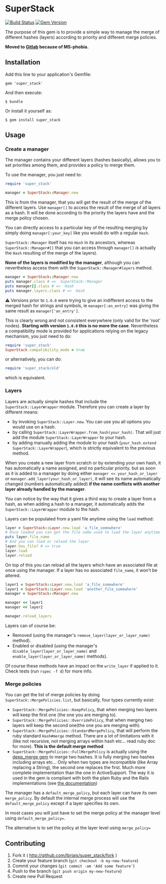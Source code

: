 # SuperStack
 [![Build Status](https://travis-ci.org/lbriais/super_stack.svg)](https://travis-ci.org/lbriais/super_stack)
 [![Gem Version](https://badge.fury.io/rb/super_stack.svg)](http://badge.fury.io/rb/super_stack)

The purpose of this gem is to provide a simple way to manage the merge of different
hashes (layers) according to priority and different merge policies.

**Moved to [Gitlab](https://gitlab.com/lbriais/super_stack/blob/master/README.md) because of MS-phobia.**

## Installation

Add this line to your application's Gemfile:

    gem 'super_stack'

And then execute:

    $ bundle

Or install it yourself as:

    $ gem install super_stack

## Usage

### Create a manager

The manager contains your different layers (hashes basically), allows you to set priorities among them, and provides
a policy to merge them.

To use the manager, you just need to:

```ruby
require 'super_stack'

manager = SuperStack::Manager.new
```

This is from the manager, that you will get the result of the merge of the different layers. Use `manager[]` to access
the result of the merge of all layers as a hash. It will be done according to the priority the layers have and the merge
policy chosen.

You can directly access to a particular key of the resulting merging by simply doing `manager[:your_key]` like you would
do with a regular `Hash`.

`SuperStack::Manager` itself has no `Hash` in its ancestors, whereas `SuperStack::Manager#[]` that you can access
through `manager[]` *is* actually the `Hash` resulting of the merge of the layers).

**None of the layers is modified by the manager**, although you can nevertheless access them with the
`SuperStack::Manager#layers` method.

```ruby
manager = SuperStack::Manager.new
puts manager.class # =>  SuperStack::Manager
puts manager[].class # =>  Hash
puts manager.layers.class # =>  Hash
```

:warning: Versions prior to `1.0.0` were trying to give an indifferent access to the merged hash for strings
and symbols, ie `manager[:an_entry]` was giving the same result as `manager['an_entry']`.

This is clearly wrong and not consistent everywhere (only valid for the 'root' nodes).
__Starting with version `1.0.0` this is no more the case__. Nevertheless a compatibility mode is provided for 
applications relying on the legacy mechanism, you just need to do:

```ruby
require 'super_stack'
SuperStack.compatibility_mode = true
```
or alternatively, you can do:

```ruby
require 'super_stack/old'
```
which is equivalent.



### Layers

Layers are actually simple hashes that include the `SuperStack::LayerWrapper` module. Therefore you can create a layer by
different means:

* by invoking `SuperStack::Layer.new`. You can use you all options you would use on a hash.
* by calling `SuperStack::LayerWrapper.from_hash(your_hash)`. That will just add the module `SuperStack::LayerWrapper`
  to your hash.
* by adding manually adding the module to your hash (`your_hash.extend SuperStack::LayerWrapper`), which is strictly
  equivalent to the previous method.

When you create a new layer from scratch or by extending your own hash, it has automatically a name assigned, and no
particular priority. but as soon as it is added to a manager by doing either `manager << your_hash_or_layer` or
`manager.add_layer(your_hash_or_layer)`, it will see its name automatically changed (numbers automatically added) **if
the name conflicts with another layer already handled by the manager**.

You can notice by the way that it gives a third way to create a layer from a hash, as when adding a hash to a manager,
it automatically adds the `SuperStack::LayerWrapper` module to the hash.

Layers can be populated from a yaml file anytime using the `load` method:

```ruby
layer = SuperStack::Layer.new.load 'a_file_somewhere'
# Once loaded you can get the file name used to load the layer anytime
puts layer.file_name
# And you can load or reload the layer
layer.has_file? # => true
layer.load
layer.reload
```

On top of this you can reload all the layers which have an associated file at once using the manager. If a layer has
no associated `file_name`, it won't be altered.

```ruby
layer1 = SuperStack::Layer.new.load 'a_file_somewhere'
layer1 = SuperStack::Layer.new.load 'another_file_somewhere'
manager = SuperStack::Manager.new

manager << layer1
manager << layer2

manager.reload_layers
```

Layers can of course be:
* Removed (using the manager's `remove_layer(layer_or_layer_name)` method).
* Enabled or disabled (using the manager's `disable_layer(layer_or_layer_name)` and `enable_layer(layer_or_layer_name)`
  methods).

Of course these methods have an impact on the `write_layer` if applied to it. Check tests (run `rspec -f d`) for
more info.

### Merge policies

You can get the list of merge policies by doing `SuperStack::MergePolicies.list`, but basically, four types currently
exist:

* `SuperStack::MergePolicies::KeepPolicy`, that when merging two layers will keep the first one (the one you are merging
  to).
* `SuperStack::MergePolicies::OverridePolicy`, that when merging two layers will keep the second one(the one you are
  merging with).
* `SuperStack::MergePolicies::StandardMergePolicy`, that will perform the ruby standard `Hash#merge` method. There are
  a lot of limitations with it (like not recursive, not merging arrays within hash etc... read ruby doc for more).
  **This is the default merge method**
* `SuperStack::MergePolicies::FullMergePolicy` is actually using the [deep_merge gem][DMG] to merge two hashes. It is
  fully merging two hashes including arrays etc... Only when two types are incompatible (like Array replacing a String),
  the second one replaces the first. Much more complete implementation than the one in ActiveSupport. The way it is used
  in the gem is compliant with both the plain Ruby and the Rails implementations (see [the documentation][DMGithub])

The manager has a `default_merge_policy`, but each layer can have its own `merge_policy`. By default the internal merge
process will use the `default_merge_policy` except if a layer specifies its own.

In most cases you will just have to set the merge policy at the manager level using `default_merge_policy=`.

The alternative is to set the policy at the layer level using `merge_policy=`

## Contributing

1. Fork it ( http://github.com/lbriais/super_stack/fork )
2. Create your feature branch (`git checkout -b my-new-feature`)
3. Commit your changes (`git commit -am 'Add some feature'`)
4. Push to the branch (`git push origin my-new-feature`)
5. Create new Pull Request


[DMG]:      https://rubygems.org/gems/deep_merge        "Deep Merge gem"
[DMGithub]: https://github.com/danielsdeleo/deep_merge  "Deep Merge Github project"
